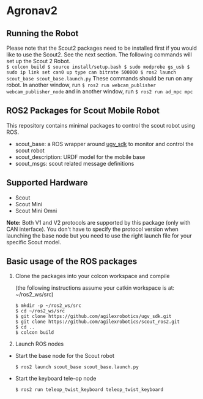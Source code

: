 # Agronav2
## Running the Robot
Please note that the Scout2 packages need to be installed first if you would like to use the Scout2. See the next section. The following commands will set up the Scout 2 Robot. 	
    ```
    $ colcon build
    $ source install/setup.bash
    $ sudo modprobe gs_usb
    $ sudo ip link set can0 up type can bitrate 500000
    $ ros2 launch scout_base scout_base.launch.py
    ```
These commands should be run on any robot. In another window, run
    ```
    $ ros2 run webcam_publisher webcam_publisher_node
    ```
and in another window, run
    ```
    $ ros2 run ad_mpc mpc 
    ```

## ROS2 Packages for Scout Mobile Robot

This repository contains minimal packages to control the scout robot using ROS. 

* scout_base: a ROS wrapper around [ugv_sdk](https://github.com/westonrobot/ugv_sdk) to monitor and control the scout robot
* scout_description: URDF model for the mobile base
* scout_msgs: scout related message definitions

## Supported Hardware

* Scout
* Scout Mini
* Scout Mini Omni

**Note:** Both V1 and V2 protocols are supported by this package (only with CAN interface). You don't have to specify the protocol version when launching the base node but you need to use the right launch file for your specific Scout model.  

## Basic usage of the ROS packages

1. Clone the packages into your colcon workspace and compile

    (the following instructions assume your catkin workspace is at: ~/ros2_ws/src)

    ```
    $ mkdir -p ~/ros2_ws/src
    $ cd ~/ros2_ws/src
    $ git clone https://github.com/agilexrobotics/ugv_sdk.git
    $ git clone https://github.com/agilexrobotics/scout_ros2.git
    $ cd ..
    $ colcon build
    ```

2. Launch ROS nodes
 
* Start the base node for the Scout robot

    ```
    $ ros2 launch scout_base scout_base.launch.py
    ```

* Start the keyboard tele-op node

    ```
    $ ros2 run teleop_twist_keyboard teleop_twist_keyboard
    ```
